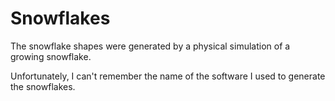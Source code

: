 # Snowflakes

The snowflake shapes were generated
by a physical simulation of a growing snowflake.

Unfortunately, I can't remember the name of the software
I used to generate the snowflakes.

